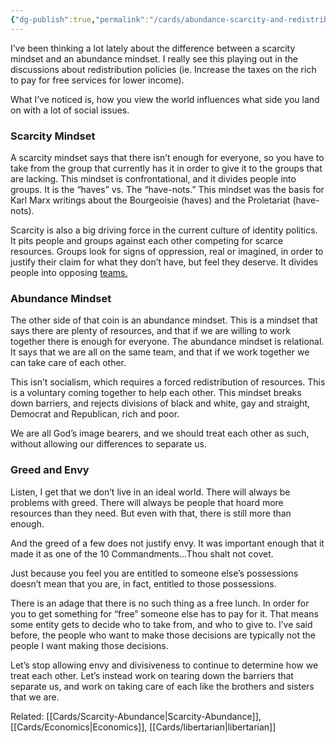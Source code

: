 ```yaml
---
{"dg-publish":true,"permalink":"/cards/abundance-scarcity-and-redistribution/"}
---
```


I’ve been thinking a lot lately about the difference between a scarcity mindset and an abundance mindset. I really see this playing out in the discussions about redistribution policies (ie. Increase the taxes on the rich to pay for free services for lower income).

What I’ve noticed is, how you view the world influences what side you land on with a lot of social issues.

### Scarcity Mindset

A scarcity mindset says that there isn’t enough for everyone, so you have to take from the group that currently has it in order to give it to the groups that are lacking. This mindset is confrontational, and it divides people into groups. It is the “haves” vs. The “have-nots.” This mindset was the basis for Karl Marx writings about the Bourgeoisie (haves) and the Proletariat (have-nots).

Scarcity is also a big driving force in the current culture of identity politics. It pits people and groups against each other competing for scarce resources. Groups look for signs of oppression, real or imagined, in order to justify their claim for what they don’t have, but feel they deserve. It divides people into opposing [teams.](https://www.jimsmoot.com/teams/)

### Abundance Mindset

The other side of that coin is an abundance mindset. This is a mindset that says there are plenty of resources, and that if we are willing to work together there is enough for everyone. The abundance mindset is relational. It says that we are all on the same team, and that if we work together we can take care of each other.

This isn’t socialism, which requires a forced redistribution of resources. This is a voluntary coming together to help each other. This mindset breaks down barriers, and rejects divisions of black and white, gay and straight, Democrat and Republican, rich and poor.

We are all God’s image bearers, and we should treat each other as such, without allowing our differences to separate us.

### Greed and Envy

Listen, I get that we don’t live in an ideal world. There will always be problems with greed. There will always be people that hoard more resources than they need. But even with that, there is still more than enough.

And the greed of a few does not justify envy. It was important enough that it made it as one of the 10 Commandments…Thou shalt not covet.

Just because you feel you are entitled to someone else’s possessions doesn’t mean that you are, in fact, entitled to those possessions.

There is an adage that there is no such thing as a free lunch. In order for you to get something for “free” someone else has to pay for it. That means some entity gets to decide who to take from, and who to give to. I’ve said before, the people who want to make those decisions are typically not the people I want making those decisions.

Let’s stop allowing envy and divisiveness to continue to determine how we treat each other. Let’s instead work on tearing down the barriers that separate us, and work on taking care of each like the brothers and sisters that we are.


Related: [[Cards/Scarcity-Abundance\|Scarcity-Abundance]], [[Cards/Economics\|Economics]], [[Cards/libertarian\|libertarian]]
